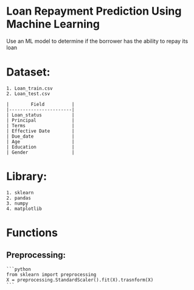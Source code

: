 # Loan Repayment Prediction Using Machine Learning
Use an ML model to determine if the borrower has the ability to repay its loan

# Dataset:
    1. Loan_train.csv
    2. Loan_test.csv
    
    |        Field          | 
    |-----------------------|
    | Loan_status           |
    | Principal             |
    | Terms                 |
    | Effective Date        |
    | Due_date              |
    | Age                   |
    | Education             |
    | Gender                |

# Library:
    1. sklearn
    2. pandas
    3. numpy
    4. matplotlib
    
# Functions

## Preprocessing:
    ```python
    from sklearn import preprocessing
    X = preprocessing.StandardScaler().fit(X).trasnform(X) 
    ```
